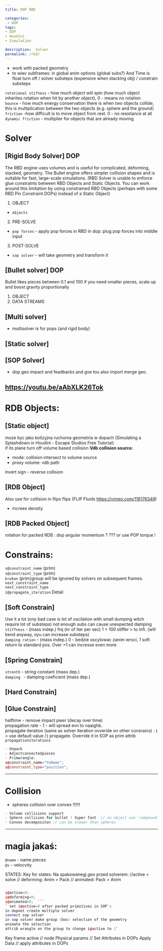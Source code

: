 ```yaml
---
title: DOP RBD

categories:
 - DOP
tags:
- DOP
- Houdini
- Simulation

description:  Solver
permalink: /rbd/
---
```





- work with packed geometry  
- to wiev subframes: in global anim options  (global subs?) And Time is float turn off /  solver substeps (expensive when stacking obj)  / constrain substeps  


`rotational stifness` - how much object will spin (how much object inherites rotation when hit by another object), 0 - means no rotation  
`bounce` - how much energy conservation there is when two objects collide, this is multiplication between the two objects (e.g. sphere and the ground)  
`friction` -how difficult is to move object from rest. 0 - no resistance at all  
`dynamic friction` - multiplier for objects that are already moving  

# Solver

## [Rigid Body Solver] DOP   

The RBD engine uses volumes and is useful for complicated, deforming, stacked, geometry. The Bullet engine offers simpler collision shapes and is suitable for fast, large-scale simulations.
(RBD Solver is unable to enforce glue constraints between RBD Objects and Static Objects. You can work around this limitation by using constrained RBD Objects (perhaps with some RBD Pin Constraint DOPs) instead of a Static Object)


1. OBJECT
  - `objects`  
2. PRE-SOLVE
  - `pop forces` - apply pop forces in RBD in dop: plug pop forces into middle input    
3. POST-SOLVE
  - `sop solver` - will take geometry and transform it  

## [Bullet solver] DOP
Bullet likes pieces between 0.1 and 100 if you need smaller pieces, scale up and boost gravity proportionally  

1. OBJECT
2. DATA STREAMS

## [Multi solver]  
- multisolver is for pops (and rigid body)  

## [Static solver]

## [SOP Solver]
- dop geo impact and feadbacks and gve tou also import merge geo.

https://youtu.be/aAbXLK26Tok
---

# RDB Objects:  

## [Static object]
moze byc jako kolizyjna ruchoma geometria w dopach (Simulating a Splashdown in Houdini - Escape Studios Free Tutorial)  
if its plane turn off volume based collision
**Vdb collision source:**
- mode: collision intersect to volume source
- proxy volume: vdb path  

Invert sign - reverse collision

## [RDB Object]  
Also use for collision in flips  flips  (FLIP Fluids https://vimeo.com/116176349)
- increes density


## [RDB Packed Object]
rotation for packed RDB :  dop angular momentum ? ??? or use POP torque !  


# Constrains:
`s@constraint_name` (prim)    
`s@constraint_type` (prim)  
`broken` (prim}group will be ignored by solvers on subsequent frames.   
`next_constraint_name`  
`next_constraint_type`   
`i@propagate_iteration`	Detail   

## [Soft Constrain]
Use it a lot (ony bad case is lot of oscilation with small dumping witch require lot of substeps) not enough subs can cause unexpected damping  
`stiffness` - (mass indep.) frq (nr of iter per sec) 1 > 100 stiffer > to infi. (will bend anyway, oyu can increase substeps)   
`damping ration` - (mass indep.) 0 - bedzie oscylowac zanim wroci, 1 soft return to standard pos. Over >1 can incresse even more      

## [Spring Constrain]
`strenth` - string constant (mass dep.)   
`damping ` - damping coeficient (mass dep.)    

## [Hard Constrain]

## [Glue Constrain]
halftime - remove impact pwer (decay over time)  
propagation rate - 1  - will spread evn to naaighb.   
propagate iteration (same as solver iteration ovveride on other consrains) `-1 `< use default value /`1` propagate. Override it in SOP as prim attrib `propagationiterations`   
```cpp
- Unpack
- Adjectconnectedpieces
- Primwrangle:
s@constraint_name="YoName";
s@constraint_type="position";
```
---

# Collision
- spheres collision over convex !!!!!!


```cpp
- Volume collisions support
- Sphere collision for bullet ! Super fast  // on object use 'compound' collision  /// + BAKE ODE in SOP
- Convex decompositon // can be slower than spheres
```



---

#  magia jakaś:





`@name` - name pieces   
`@v` - velocvity   


STATES:  Key for states: Na spakowanegj geo przed solverem: //active = solve //  deforming: Anim > Pack  // animated: Pack > Anim  
```cpp

i@active=0;  
i@deforming=0;
i@animated=0;  ```
` set i@active=0 after packed primitives in SOP's
in dopnet create multiple solver
connect sop solver
in sop solver make group (box) selection of the geometry
animate the selection
attrib wrangle on the group to change i@active to 1`
```
Key frame active  // node
Physical params  // Set Attributes in DOPs
Apply Data  // apply attributes in DOPs
```
